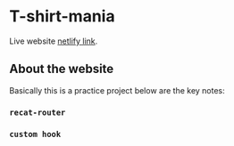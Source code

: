 # T-shirt-mania

Live website [netlify link](https://github.com/facebook/create-react-app).

## About the website

Basically this is a practice project below are the key notes:

### `recat-router`
### `custom hook`